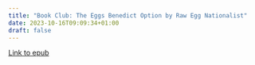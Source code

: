 ```yaml
---
title: "Book Club: The Eggs Benedict Option by Raw Egg Nationalist"
date: 2023-10-16T09:09:34+01:00
draft: false
---
```


[Link to epub](/books/eggs_benedict.epub)
